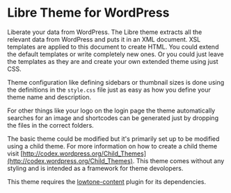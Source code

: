 # Libre Theme for WordPress

Liberate your data from WordPress. The Libre theme extracts all the relevant data from WordPress and puts it in an XML document. XSL templates are applied to this document to create HTML. You could extend the default templates or write completely new ones. Or you could just leave the templates as they are and create your own extended theme using just CSS.

Theme configuration like defining sidebars or thumbnail sizes is done using the definitions in the `style.css` file just as easy as how you define your theme name and description.

For other things like your logo on the login page the theme automatically searches for an image and shortcodes can be generated just by dropping the files in the correct folders.

The basic theme could be modified but it's primarily set up to be modified using a child theme. For more information on how to create a child theme visit [http://codex.wordpress.org/Child_Themes](http://codex.wordpress.org/Child_Themes). This theme comes without any styling and is intended as a framework for theme devolopers.

This theme requires the [lowtone-content](https://github.com/lowtone/lowtone-content) plugin for its dependencies.